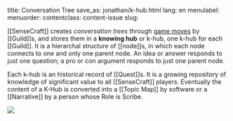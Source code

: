 title: Conversation Tree
save_as: jonathan/k-hub.html
lang: en
menulabel:
menuorder:
contentclass: content-issue
slug:

[[SenseCraft]] creates _conversation trees_ through [game moves](https://docs.google.com/document/d/1XTk9mKBIIKqWSLdjbwjdcuWo6528HaHPE6NzJ52VEWg/edit#heading=h.wpoed4qh4675) by [[Guild]]s, and stores them in  a **knowing hub** or k-hub, one k-hub for each [[Guild]]. It is a hierarchal structure of [[node]]s, in which each node connects to one and only one parent node. An idea or answer responds to just one question; a pro or con argument responds to just one parent node.

Each k-hub is an historical record of [[Quest]]s. It is a growing repository of knowledge of significant value to all [[SenseCraft]] players. Eventually the content of a K-Hub is converted into a [[Topic Map]] by software or a [[Narrative]] by a person whose Role is Scribe.

![](https://lh4.googleusercontent.com/n8T2AUy3TkkrOmP-yC_Wo1hXuU7D1ltLuW-ZQk-Q7LMq4mKpC4C1Y4sACTTODFIKQR-Edy5wuGAe1-h8iq6RfNvtHo6J0SvZ_L9Oe0IHsCXSBd7qA3hvoPHS5FbYZac0Mfr3LTkXjfjVU45vSEhiALfoJoQekbjUWfLOwzJqj2igGBeVmIF3xawT)